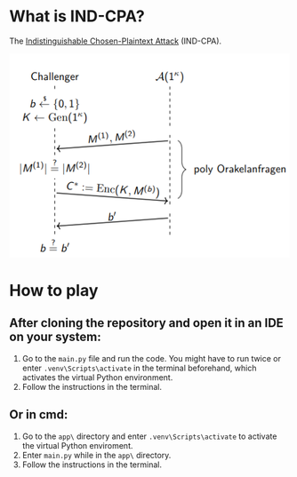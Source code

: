 # What is IND-CPA?

The [Indistinguishable Chosen-Plaintext Attack](https://en.wikipedia.org/wiki/Ciphertext_indistinguishability) (IND-CPA).

![Diagram](media/diagram.png)

# How to play

## After cloning the repository and open it in an IDE on your system:

1. Go to the `main.py` file and run the code. You might have to run twice or enter `.venv\Scripts\activate` in the terminal beforehand, which activates the virtual Python environment.
2. Follow the instructions in the terminal.

## Or in cmd:

1. Go to the `app\` directory and enter `.venv\Scripts\activate` to activate the virtual Python enviroment.
2. Enter `main.py` while in the `app\` directory.
3. Follow the instructions in the terminal.

